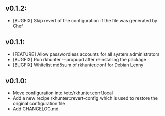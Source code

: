 ## v0.1.2:

* [BUGFIX] Skip revert of the configuration if the file was generated by Chef

## v0.1.1:

* [FEATURE] Allow passwordless accounts for all system administrators
* [BUGFIX] Run rkhunter --propupd after reinstalling the package
* [BUGFIX] Whitelist md5sum of rkhunter.conf for Debian Lenny

## v0.1.0:

* Move configuration into /etc/rkhunter.conf.local
* Add a new recipe rkhunter::revert-config which is used to restore the
  original configuration file
* Add CHANGELOG.md

